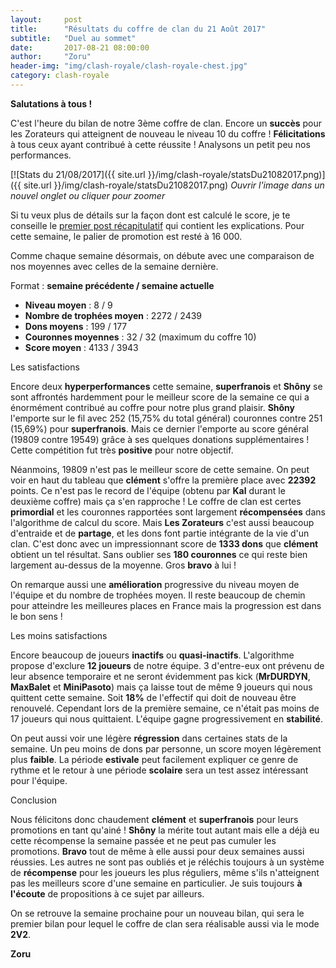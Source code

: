```yaml
---
layout:     post
title:      "Résultats du coffre de clan du 21 Août 2017"
subtitle:   "Duel au sommet"
date:       2017-08-21 08:00:00
author:     "Zoru"
header-img: "img/clash-royale/clash-royale-chest.jpg"
category: clash-royale
---
```


<p><b>Salutations à tous !</b></p>

<p>C'est l'heure du bilan de notre 3ème coffre de clan. Encore un <b>succès</b> pour les Zorateurs qui atteignent de nouveau le niveau 10 du coffre ! <b>Félicitations</b> à tous ceux ayant contribué à cette réussite ! Analysons un petit peu nos performances.</p>

[![Stats du 21/08/2017]({{ site.url }}/img/clash-royale/statsDu21082017.png)]({{ site.url }}/img/clash-royale/statsDu21082017.png)
<i>Ouvrir l'image dans un nouvel onglet ou cliquer pour zoomer</i>

<p>Si tu veux plus de détails sur la façon dont est calculé le score, je te conseille le <a href="{{ "/clash-royale/2017/08/07/chestresults/" | prepend: site.baseurl }}" target="_blank">premier post récapitulatif</a> qui contient les explications. Pour cette semaine, le palier de promotion est resté à 16 000.</p>

<p>Comme chaque semaine désormais, on débute avec une comparaison de nos moyennes avec celles de la semaine dernière.</p>

<p>Format : <b>semaine précédente / semaine actuelle</b></p>
<ul>
	<li><b>Niveau moyen</b> : 8 / 9 </li>
	<li><b>Nombre de trophées moyen</b> : 2272 / 2439</li>
	<li><b>Dons moyens</b> : 199 / 177</li>
	<li><b>Couronnes moyennes</b> : 32 / 32 (maximum du coffre 10)</li>
	<li><b>Score moyen</b> : 4133 / 3943 </li>
</ul>

<p><span class="post-title">Les satisfactions</span></p>

<p>Encore deux <b>hyperperformances</b> cette semaine, <b>superfranois</b> et <b>Shôny</b> se sont affrontés hardemment pour le meilleur score de la semaine ce qui a énormément contribué au coffre pour notre plus grand plaisir. <b>Shôny</b> l'emporte sur le fil avec 252 (15,75% du total général) couronnes contre 251 (15,69%) pour <b>superfranois</b>. Mais ce dernier l'emporte au score général (19809 contre 19549) grâce à ses quelques donations supplémentaires ! Cette compétition fut très <b>positive</b> pour notre objectif.</p>

<p>Néanmoins, 19809 n'est pas le meilleur score de cette semaine. On peut voir en haut du tableau que <b>clément</b> s'offre la première place avec <b>22392</b> points. Ce n'est pas le record de l'équipe (obtenu par <b>Kal</b> durant le deuxième coffre) mais ça s'en rapproche ! Le coffre de clan est certes <b>primordial</b> et les couronnes rapportées sont largement <b>récompensées</b> dans l'algorithme de calcul du score. Mais <b>Les Zorateurs</b> c'est aussi beaucoup d'entraide et de <b>partage</b>, et les dons font partie intégrante de la vie d'un clan. C'est donc avec un impressionnant score de <b>1333 dons</b> que <b>clément</b> obtient un tel résultat. Sans oublier ses <b>180 couronnes</b> ce qui reste bien largement au-dessus de la moyenne. Gros <b>bravo</b> à lui !</p>

<p>On remarque aussi une <b>amélioration</b> progressive du niveau moyen de l'équipe et du nombre de trophées moyen. Il reste beaucoup de chemin pour atteindre les meilleures places en France mais la progression est dans le bon sens !</p>

<p><span class="post-title">Les moins satisfactions</span></p>

<p>Encore beaucoup de joueurs <b>inactifs</b> ou <b>quasi-inactifs</b>. L'algorithme propose d'exclure <b>12 joueurs</b> de notre équipe. 3 d'entre-eux ont prévenu de leur absence temporaire et ne seront évidemment pas kick (<b>MrDURDYN</b>, <b>MaxBalet</b> et <b>MiniPasoto</b>) mais ça laisse tout de même 9 joueurs qui nous quittent cette semaine. Soit <b>18%</b> de l'effectif qui doit de nouveau être renouvelé. Cependant lors de la première semaine, ce n'était pas moins de 17 joueurs qui nous quittaient. L'équipe gagne progressivement en <b>stabilité</b>. </p>

<p>On peut aussi voir une légère <b>régression</b> dans certaines stats de la semaine. Un peu moins de dons par personne, un score moyen légèrement plus <b>faible</b>. La période <b>estivale</b> peut facilement expliquer ce genre de rythme et le retour à une période <b>scolaire</b> sera un test assez intéressant pour l'équipe.</p>

<p><span class="post-title">Conclusion</span></p>

<p>Nous félicitons donc chaudement <b>clément</b> et <b>superfranois</b> pour leurs promotions en tant qu'ainé ! <b>Shôny</b> la mérite tout autant mais elle a déjà eu cette récompense la semaine passée et ne peut pas cumuler les promotions. <b>Bravo</b> tout de même à elle aussi pour deux semaines aussi réussies. Les autres ne sont pas oubliés et je réléchis toujours à un système de <b>récompense</b> pour les joueurs les plus réguliers, même s'ils n'atteignent pas les meilleurs score d'une semaine en particulier. Je suis toujours <b>à l'écoute</b> de propositions à ce sujet par ailleurs.</p>

<p>On se retrouve la semaine prochaine pour un nouveau bilan, qui sera le premier bilan pour lequel le coffre de clan sera réalisable aussi via le mode <b>2V2</b>.</p>

<p><b>Zoru</b></p>
